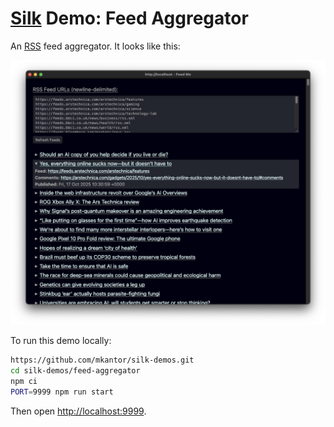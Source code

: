 # [Silk][silk] Demo: Feed Aggregator

An [RSS][rss] feed aggregator. It looks like this:

![A screenshot of the demo](./media/screenshot.png)

To run this demo locally:

```sh
https://github.com/mkantor/silk-demos.git
cd silk-demos/feed-aggregator
npm ci
PORT=9999 npm run start
```

Then open <http://localhost:9999>.

[rss]: https://en.wikipedia.org/wiki/RSS
[silk]: https://github.com/mkantor/silk
